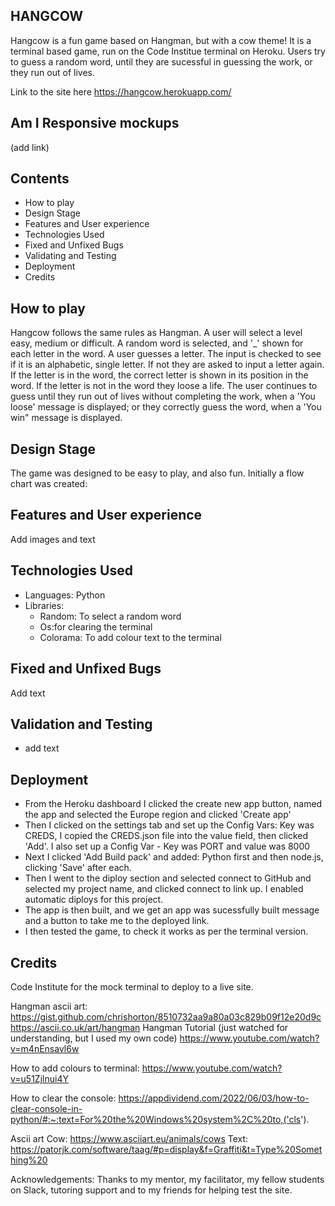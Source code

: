 ## HANGCOW 
Hangcow is a fun game based on Hangman, but with a cow theme! It is a terminal based game, run on the Code Institue terminal on Heroku. Users try to guess a random word, until they are sucessful in guessing the work, or they run out of lives.

Link to the site here https://hangcow.herokuapp.com/

## Am I Responsive mockups
(add link)

## Contents
* How to play
* Design Stage
* Features and User experience
* Technologies Used
* Fixed and Unfixed Bugs
* Validating and Testing
* Deployment
* Credits


## How to play

Hangcow follows the same rules as Hangman. A user will select a level easy, medium or difficult. A random word is selected, and '_' shown for each letter in the word. A user guesses a letter. The input is checked to see if it is an alphabetic, single letter. If not they are asked to input a letter again. If the letter is in the word, the correct letter is shown in its position in the word. If the letter is not in the word they loose a life. The user continues to guess until they run out of lives without completing the work, when a 'You loose' message is displayed; or they correctly guess the word, when a 'You win" message is displayed.

## Design Stage

The game was designed to be easy to play, and also fun.
Initially a flow chart was created: 


## Features and User experience

Add images and text

## Technologies Used

* Languages: Python 
* Libraries:  
    * Random: To select a random word
    * Os:for clearing the terminal
    * Colorama: To add colour text to the terminal

## Fixed and Unfixed Bugs

Add text

## Validation and Testing

* add text

## Deployment

* From the Heroku dashboard I clicked the create new app button, named the app and selected the Europe region and clicked 'Create app'
* Then I clicked on the settings tab and set up the Config Vars: Key was CREDS, I copied the CREDS.json file into the value field, then clicked 'Add'. I also set up a Config Var - Key was PORT and value was 8000
* Next I clicked 'Add Build pack' and added: Python first and then node.js, clicking 'Save' after each.
* Then I went to the diploy section and selected connect to GitHub and selected my project name, and clicked connect to link up. I enabled automatic diploys for this project.
* The app is then built, and we get an app was sucessfully built message and a button to take me to the deployed link.
* I then tested the game, to check it works as per the terminal version. 

## Credits
Code Institute for the mock terminal to deploy to a live site.

Hangman ascii art:
https://gist.github.com/chrishorton/8510732aa9a80a03c829b09f12e20d9c
https://ascii.co.uk/art/hangman
Hangman Tutorial (just watched for understanding, but I used my own code)
https://www.youtube.com/watch?v=m4nEnsavl6w

How to add colours to terminal:
https://www.youtube.com/watch?v=u51Zjlnui4Y

How to clear the console:
https://appdividend.com/2022/06/03/how-to-clear-console-in-python/#:~:text=For%20the%20Windows%20system%2C%20to,('cls').

Ascii art
Cow: https://www.asciiart.eu/animals/cows
Text: https://patorjk.com/software/taag/#p=display&f=Graffiti&t=Type%20Something%20

Acknowledgements: Thanks to my mentor, my facilitator, my fellow students on Slack, tutoring support and to my friends for helping test the site.